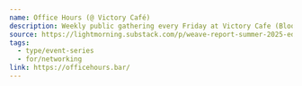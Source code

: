 ```yaml
---
name: Office Hours (@ Victory Café)
description: Weekly public gathering every Friday at Victory Cafe (Bloor+Bathurst) starting at 6:30 pm and going until approximately 9, or until you make other plans. Look for the table with the horse figurine, come sit down, introduce yourself, and meet people!
source: https://lightmorning.substack.com/p/weave-report-summer-2025-edition
tags:
  - type/event-series
  - for/networking
link: https://officehours.bar/
---
```

